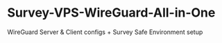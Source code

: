 # Survey-VPS-WireGuard-All-in-One
WireGuard Server &amp; Client configs + Survey Safe Environment setup
